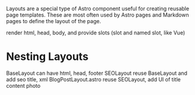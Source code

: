 Layouts are a special type of Astro component useful for creating reusable page templates.
These are most often used by Astro pages and Markdown pages to define the layout of the page.

render html, head, body, and provide slots (slot and named slot, like Vue)

Nesting Layouts
==============
BaseLayout can have html, head, footer
SEOLayout reuse BaseLayout and add seo title, xml
BlogPostLayout.astro reuse SEOLayout, add UI of title content photo


